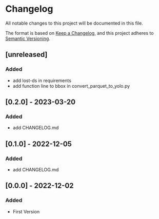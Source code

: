 # Changelog

All notable changes to this project will be documented in this file.

The format is based on [Keep a Changelog](https://keepachangelog.com/en/1.0.0/), and this project adheres to [Semantic Versioning](https://semver.org/spec/v2.0.0.html).

## [unreleased]

### Added
* add lost-ds in requirements
* add function line to bbox in convert_parquet_to_yolo.py
  
## [0.2.0] - 2023-03-20

### Added
* add CHANGELOG.md
  
## [0.1.0] - 2022-12-05

### Added
* add CHANGELOG.md
  
## [0.0.0] - 2022-12-02

### Added
* First Version